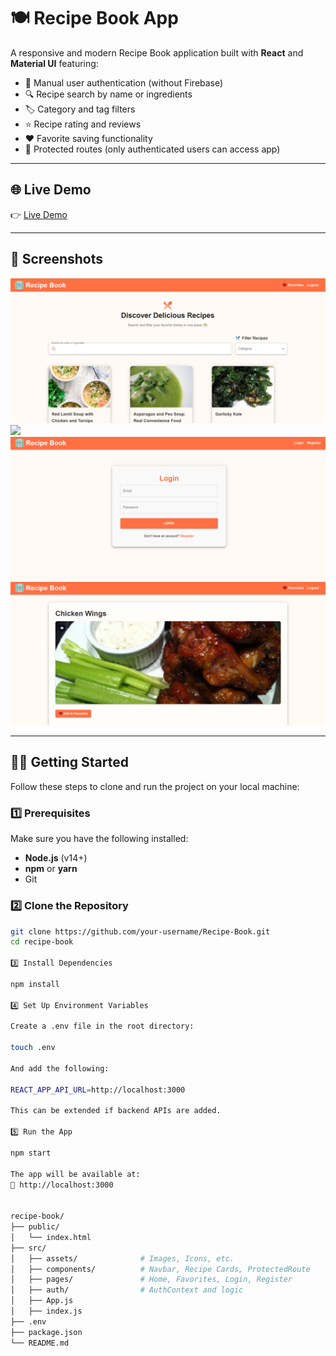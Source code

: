 # 🍽️ Recipe Book App

A responsive and modern Recipe Book application built with **React** and **Material UI** featuring:

- 🔐 Manual user authentication (without Firebase)
- 🔍 Recipe search by name or ingredients
- 🏷️ Category and tag filters
- ⭐ Recipe rating and reviews
- ❤️ Favorite saving functionality
- 🚫 Protected routes (only authenticated users can access app)

---

## 🌐 Live Demo

👉 [Live Demo](https://recipe-book98.vercel.app/)

---

## 📸 Screenshots

<img src="./src/assets/1.png" width="600" />
<img src="../src/assets/2.png" width="600" />
<img src="./src/assets/3.png" width="600" />
<img src="./src/assets/5.png" width="600" />

---

## 🧑‍💻 Getting Started

Follow these steps to clone and run the project on your local machine:

### 1️⃣ Prerequisites

Make sure you have the following installed:

- **Node.js** (v14+)
- **npm** or **yarn**
- Git

### 2️⃣ Clone the Repository

```bash
git clone https://github.com/your-username/Recipe-Book.git
cd recipe-book

3️⃣ Install Dependencies

npm install

4️⃣ Set Up Environment Variables

Create a .env file in the root directory:

touch .env

And add the following:

REACT_APP_API_URL=http://localhost:3000

This can be extended if backend APIs are added.

5️⃣ Run the App

npm start

The app will be available at:
📍 http://localhost:3000


recipe-book/
├── public/
│   └── index.html
├── src/
│   ├── assets/              # Images, Icons, etc.
│   ├── components/          # Navbar, Recipe Cards, ProtectedRoute
│   ├── pages/               # Home, Favorites, Login, Register
│   ├── auth/                # AuthContext and logic
│   ├── App.js
│   ├── index.js
├── .env
├── package.json
└── README.md
